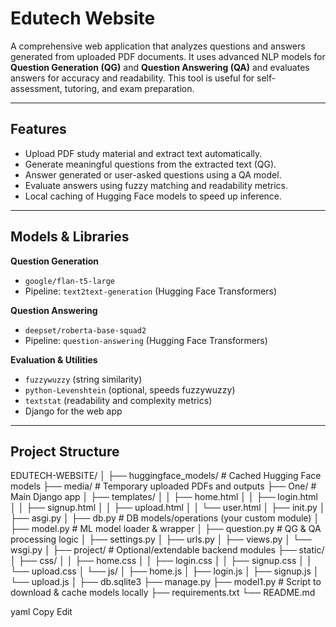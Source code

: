 # Edutech Website

A comprehensive web application that analyzes questions and answers generated from uploaded PDF documents. It uses advanced NLP models for **Question Generation (QG)** and **Question Answering (QA)** and evaluates answers for accuracy and readability. This tool is useful for self-assessment, tutoring, and exam preparation.

---

## Features

- Upload PDF study material and extract text automatically.
- Generate meaningful questions from the extracted text (QG).
- Answer generated or user-asked questions using a QA model.
- Evaluate answers using fuzzy matching and readability metrics.
- Local caching of Hugging Face models to speed up inference.

---

## Models & Libraries

**Question Generation**
- `google/flan-t5-large`
- Pipeline: `text2text-generation` (Hugging Face Transformers)

**Question Answering**
- `deepset/roberta-base-squad2`
- Pipeline: `question-answering` (Hugging Face Transformers)

**Evaluation & Utilities**
- `fuzzywuzzy` (string similarity)
- `python-Levenshtein` (optional, speeds fuzzywuzzy)
- `textstat` (readability and complexity metrics)
- Django for the web app

---

## Project Structure

EDUTECH-WEBSITE/
│
├── huggingface_models/ # Cached Hugging Face models
├── media/ # Temporary uploaded PDFs and outputs
├── One/ # Main Django app
│ ├── templates/
│ │ ├── home.html
│ │ ├── login.html
│ │ ├── signup.html
│ │ ├── upload.html
│ │ └── user.html
│ ├── init.py
│ ├── asgi.py
│ ├── db.py # DB models/operations (your custom module)
│ ├── model.py # ML model loader & wrapper
│ ├── question.py # QG & QA processing logic
│ ├── settings.py
│ ├── urls.py
│ ├── views.py
│ └── wsgi.py
│
├── project/ # Optional/extendable backend modules
├── static/
│ ├── css/
│ │ ├── home.css
│ │ ├── login.css
│ │ ├── signup.css
│ │ └── upload.css
│ └── js/
│ ├── home.js
│ ├── login.js
│ ├── signup.js
│ └── upload.js
│
├── db.sqlite3
├── manage.py
├── model1.py # Script to download & cache models locally
├── requirements.txt
└── README.md

yaml
Copy
Edit


